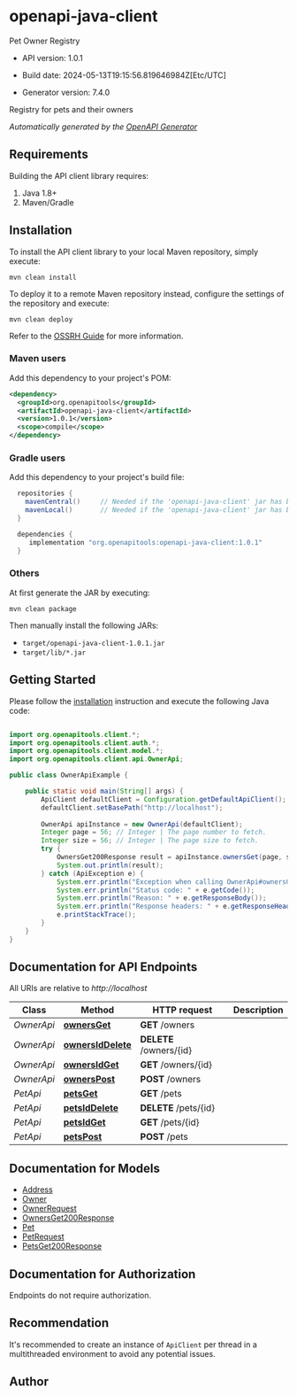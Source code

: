 # openapi-java-client

Pet Owner Registry

- API version: 1.0.1

- Build date: 2024-05-13T19:15:56.819646984Z[Etc/UTC]

- Generator version: 7.4.0

Registry for pets and their owners


*Automatically generated by the [OpenAPI Generator](https://openapi-generator.tech)*

## Requirements

Building the API client library requires:

1. Java 1.8+
2. Maven/Gradle

## Installation

To install the API client library to your local Maven repository, simply execute:

```shell
mvn clean install
```

To deploy it to a remote Maven repository instead, configure the settings of the repository and execute:

```shell
mvn clean deploy
```

Refer to the [OSSRH Guide](http://central.sonatype.org/pages/ossrh-guide.html) for more information.

### Maven users

Add this dependency to your project's POM:

```xml
<dependency>
  <groupId>org.openapitools</groupId>
  <artifactId>openapi-java-client</artifactId>
  <version>1.0.1</version>
  <scope>compile</scope>
</dependency>
```

### Gradle users

Add this dependency to your project's build file:

```groovy
  repositories {
    mavenCentral()     // Needed if the 'openapi-java-client' jar has been published to maven central.
    mavenLocal()       // Needed if the 'openapi-java-client' jar has been published to the local maven repo.
  }

  dependencies {
     implementation "org.openapitools:openapi-java-client:1.0.1"
  }
```

### Others

At first generate the JAR by executing:

```shell
mvn clean package
```

Then manually install the following JARs:

- `target/openapi-java-client-1.0.1.jar`
- `target/lib/*.jar`

## Getting Started

Please follow the [installation](#installation) instruction and execute the following Java code:

```java

import org.openapitools.client.*;
import org.openapitools.client.auth.*;
import org.openapitools.client.model.*;
import org.openapitools.client.api.OwnerApi;

public class OwnerApiExample {

    public static void main(String[] args) {
        ApiClient defaultClient = Configuration.getDefaultApiClient();
        defaultClient.setBasePath("http://localhost");
        
        OwnerApi apiInstance = new OwnerApi(defaultClient);
        Integer page = 56; // Integer | The page number to fetch.
        Integer size = 56; // Integer | The page size to fetch.
        try {
            OwnersGet200Response result = apiInstance.ownersGet(page, size);
            System.out.println(result);
        } catch (ApiException e) {
            System.err.println("Exception when calling OwnerApi#ownersGet");
            System.err.println("Status code: " + e.getCode());
            System.err.println("Reason: " + e.getResponseBody());
            System.err.println("Response headers: " + e.getResponseHeaders());
            e.printStackTrace();
        }
    }
}

```

## Documentation for API Endpoints

All URIs are relative to *http://localhost*

Class | Method | HTTP request | Description
------------ | ------------- | ------------- | -------------
*OwnerApi* | [**ownersGet**](docs/OwnerApi.md#ownersGet) | **GET** /owners | 
*OwnerApi* | [**ownersIdDelete**](docs/OwnerApi.md#ownersIdDelete) | **DELETE** /owners/{id} | 
*OwnerApi* | [**ownersIdGet**](docs/OwnerApi.md#ownersIdGet) | **GET** /owners/{id} | 
*OwnerApi* | [**ownersPost**](docs/OwnerApi.md#ownersPost) | **POST** /owners | 
*PetApi* | [**petsGet**](docs/PetApi.md#petsGet) | **GET** /pets | 
*PetApi* | [**petsIdDelete**](docs/PetApi.md#petsIdDelete) | **DELETE** /pets/{id} | 
*PetApi* | [**petsIdGet**](docs/PetApi.md#petsIdGet) | **GET** /pets/{id} | 
*PetApi* | [**petsPost**](docs/PetApi.md#petsPost) | **POST** /pets | 


## Documentation for Models

 - [Address](docs/Address.md)
 - [Owner](docs/Owner.md)
 - [OwnerRequest](docs/OwnerRequest.md)
 - [OwnersGet200Response](docs/OwnersGet200Response.md)
 - [Pet](docs/Pet.md)
 - [PetRequest](docs/PetRequest.md)
 - [PetsGet200Response](docs/PetsGet200Response.md)


<a id="documentation-for-authorization"></a>
## Documentation for Authorization

Endpoints do not require authorization.


## Recommendation

It's recommended to create an instance of `ApiClient` per thread in a multithreaded environment to avoid any potential issues.

## Author



